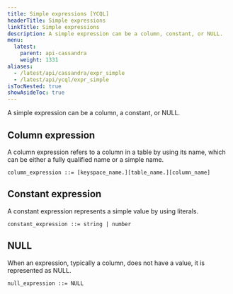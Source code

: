 ```yaml
---
title: Simple expressions [YCQL]
headerTitle: Simple expressions
linkTitle: Simple expressions
description: A simple expression can be a column, constant, or NULL.
menu:
  latest:
    parent: api-cassandra
    weight: 1331
aliases:
  - /latest/api/cassandra/expr_simple
  - /latest/api/ycql/expr_simple
isTocNested: true
showAsideToc: true
---
```


A simple expression can be a column, a constant, or NULL.

## Column expression

A column expression refers to a column in a table by using its name, which can be either a fully qualified name or a simple name.  

```
column_expression ::= [keyspace_name.][table_name.][column_name]
```

## Constant expression

A constant expression represents a simple value by using literals.

```
constant_expression ::= string | number
```

## NULL

When an expression, typically a column, does not have a value, it is represented as NULL.

```
null_expression ::= NULL
```

